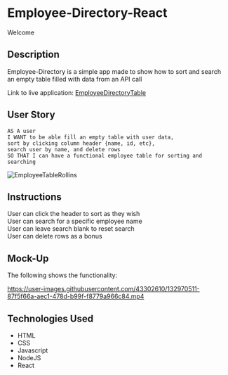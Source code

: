 # Employee-Directory-React

Welcome

## Description

Employee-Directory is a simple app made to show how to sort and search an empty table filled with data from an API call

Link to live application: [EmployeeDirectoryTable](https://employee-directory-rollins.herokuapp.com/)

## User Story

```
AS A user
I WANT to be able fill an empty table with user data,
sort by clicking column header {name, id, etc},
search user by name, and delete rows
SO THAT I can have a functional employee table for sorting and searching
```

![EmployeeTableRollins](https://user-images.githubusercontent.com/43302610/132970499-d725afe2-1633-4f1c-ae16-acf027a28c06.png)

## Instructions

User can click the header to sort as they wish
</br>
User can search for a specific employee name
</br>
User can leave search blank to reset search
</br>
User can delete rows as a bonus

## Mock-Up

The following shows the functionality:

https://user-images.githubusercontent.com/43302610/132970511-87f5f66a-aec1-478d-b99f-f8779a966c84.mp4

## Technologies Used

- HTML
- CSS
- Javascript
- NodeJS
- React
